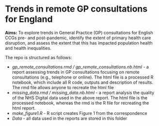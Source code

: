 # Trends in remote GP consultations for England

**Aims:** To explore trends in General Practice (GP) consultations for English CCGs pre- and post-pandemic, identify the extent of primary health care disruption, and assess the extent that this has impacted population health and health inequalities.

The repo is structured as follows:

* _gp_remote_consultations.rmd / gp_remote_consultations.nb.html_ - a report assessing trends in GP consultations focusing on remote consultations (e.g., telephone or online). The html file is a processed R notebook, which include all R code, outputs and description of results. The rmd file allows anyone to recreate the html file
* _missing_data.rmd / missing_data.nb.html_ - a report analysis the quality of the NHS Digital data used in the above report. The html file is the processed notebook, whereas the rmd is the R file for recreating the html report.
* _make_figure1.R_ - R script creates Figure 1 from the correspondence
* _Data_ - all data used in the reports are stored in this folder
